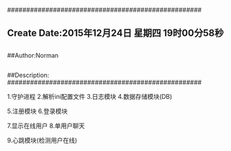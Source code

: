 ###################################################
## Create Date:2015年12月24日 星期四 19时00分58秒
##
##Author:Norman
##
##Description: 
###################################################

1.守护进程
2.解析ini配置文件
3.日志模块
4.数据存储模块(DB)


5.注册模块
6.登录模块

7.显示在线用户
8.单用户聊天

9.心跳模块(检测用户在线)

